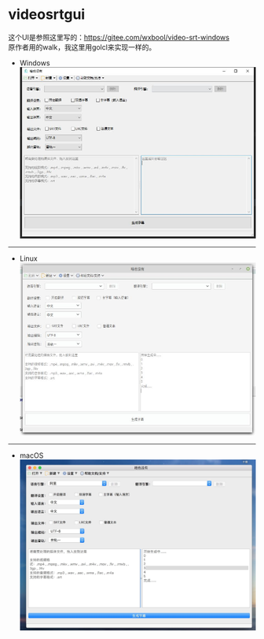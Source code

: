 # videosrtgui

这个UI是参照这里写的：https://gitee.com/wxbool/video-srt-windows  
原作者用的walk，我这里用golcl来实现一样的。   

* Windows  
![windows](s1.jpg)   

----
* Linux  
![linux](s2.jpg)   

----
* macOS  
![macOS](s3.jpg)   